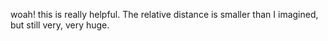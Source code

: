 woah! this is really helpful. The relative distance is smaller than I imagined, but still very, very huge.
